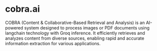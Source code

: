 # cobra.ai
COBRA (Content & Collaborative-Based Retrieval and Analysis) is an AI-powered system designed to process images or PDF documents using langchain technology with Groq inference. 
It efficiently retrieves and analyzes content from diverse sources, enabling rapid and accurate information extraction for various applications.
